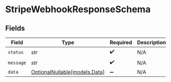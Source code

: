 # StripeWebhookResponseSchema


## Fields

| Field                                              | Type                                               | Required                                           | Description                                        |
| -------------------------------------------------- | -------------------------------------------------- | -------------------------------------------------- | -------------------------------------------------- |
| `status`                                           | *str*                                              | :heavy_check_mark:                                 | N/A                                                |
| `message`                                          | *str*                                              | :heavy_check_mark:                                 | N/A                                                |
| `data`                                             | [OptionalNullable[models.Data]](../models/data.md) | :heavy_minus_sign:                                 | N/A                                                |